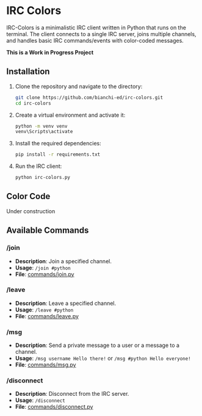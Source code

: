 # IRC Colors

IRC-Colors is a minimalistic IRC client written in Python that runs on the terminal. The client connects to a single IRC server, joins multiple channels, and handles basic IRC commands/events with color-coded messages.

**This is a Work in Progress Project**

## Installation

1. Clone the repository and navigate to the directory:
    ```sh
    git clone https://github.com/bianchi-ed/irc-colors.git
    cd irc-colors
    ```

2. Create a virtual environment and activate it:
    ```sh
    python -m venv venv
    venv\Scripts\activate
    ```

3. Install the required dependencies:
    ```sh
    pip install -r requirements.txt
    ```

4. Run the IRC client:
    ```sh
    python irc-colors.py
    ```

## Color Code

Under construction

## Available Commands

### /join <channel>
- **Description**: Join a specified channel.
- **Usage**: `/join #python`
- **File**: [commands/join.py](commands/join.py)

### /leave <channel>
- **Description**: Leave a specified channel.
- **Usage**: `/leave #python`
- **File**: [commands/leave.py](commands/leave.py)

### /msg <target> <message>
- **Description**: Send a private message to a user or a message to a channel.
- **Usage**: `/msg username Hello there!` or `/msg #python Hello everyone!`
- **File**: [commands/msg.py](commands/msg.py)

### /disconnect <message>
- **Description**: Disconnect from the IRC server.
- **Usage**: `/disconnect`
- **File**: [commands/disconnect.py](commands/disconnect.py)

